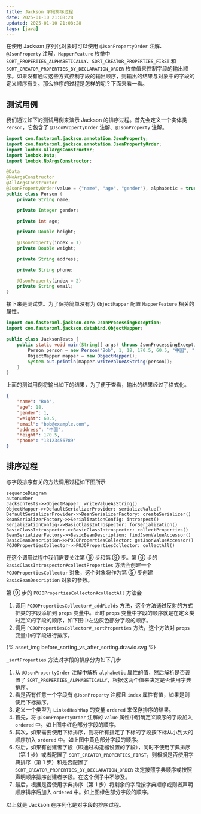 ```yaml
---
title: Jackson 字段排序过程
date: 2025-01-10 21:08:28
updated: 2025-01-10 21:08:28
tags: [java]
---
```


在使用 Jackson 序列化对象时可以使用 `@JsonPropertyOrder` 注解、`@JsonProperty` 注解，`MapperFeature` 枚举中 `SORT_PROPERTIES_ALPHABETICALLY`、`SORT_CREATOR_PROPERTIES_FIRST` 和 `SORT_CREATOR_PROPERTIES_BY_DECLARATION_ORDER` 枚举值来控制字段的输出顺序。如果没有通过这些方式控制字段的输出顺序，则输出的结果与对象中的字段的定义顺序有关。那么排序的过程是怎样的呢？下面来看一看。

<!-- more -->

## 测试用例

我们通过如下的测试用例来演示 Jackson 的排序过程。首先会定义一个实体类 `Person`，它包含了 `@JsonPropertyOrder` 注解、`@JsonProperty` 注解。

```java
import com.fasterxml.jackson.annotation.JsonProperty;
import com.fasterxml.jackson.annotation.JsonPropertyOrder;
import lombok.AllArgsConstructor;
import lombok.Data;
import lombok.NoArgsConstructor;

@Data
@NoArgsConstructor
@AllArgsConstructor
@JsonPropertyOrder(value = {"name", "age", "gender"}, alphabetic = true)
public class Person {
    private String name;

    private Integer gender;

    private int age;

    private Double height;

    @JsonProperty(index = 1)
    private Double weight;

    private String address;

    private String phone;

    @JsonProperty(index = 2)
    private String email;
}
```

接下来是测试类。为了保持简单没有为 `ObjectMapper` 配置 `MapperFeature` 相关的属性。

```java
import com.fasterxml.jackson.core.JsonProcessingException;
import com.fasterxml.jackson.databind.ObjectMapper;

public class JacksonTests {
    public static void main(String[] args) throws JsonProcessingException {
        Person person = new Person("Bob", 1, 18, 170.5, 60.5, "中国", "13123456789", "bob@example.com");
        ObjectMapper mapper = new ObjectMapper();
        System.out.println(mapper.writeValueAsString(person));
    }
}
```

上面的测试用例将输出如下的结果，为了便于查看，输出的结果经过了格式化。

```json
{
    "name": "Bob",
    "age": 18,
    "gender": 1,
    "weight": 60.5,
    "email": "bob@example.com",
    "address": "中国",
    "height": 170.5,
    "phone": "13123456789"
}
```

## 排序过程

与字段排序有关的方法调用过程如下图所示

```mermaid
sequenceDiagram
autonumber
JacksonTests->>ObjectMapper: writeValueAsString()
ObjectMapper->>DefaultSerializerProvider: serializeValue()
DefaultSerializerProvider->>BeanSerializerFactory: createSerializer()
BeanSerializerFactory->>SerializationConfig: introspect()
SerializationConfig->>BasicClassIntrospector: forSerialization()
BasicClassIntrospector->>BasicClassIntrospector: collectProperties()
BeanSerializerFactory->>BasicBeanDescription: findJsonValueAccessor()
BasicBeanDescription->>POJOPropertiesCollector: getJsonValueAccessor()
POJOPropertiesCollector->>POJOPropertiesCollector: collectAll()
```

在这个调用过程中我们需要关注第 ⑥ 步和第 ⑨ 步。第 ⑥ 步的 `BasicClassIntrospector#collectProperties` 方法会创建一个 `POJOPropertiesCollector` 对象，这个对象将作为第 ⑤ 步创建 `BasicBeanDescription` 对象的参数。

第 ⑨ 步的 `POJOPropertiesCollector#collectAll` 方法会

1. 调用 `POJOPropertiesCollector#_addFields` 方法，这个方法通过反射的方式把类的字段添加到 `props` 变量中。此时 `props` 变量中字段的顺序就是在定义类时定义的字段的顺序，如下图中左边灰色部分字段的顺序。
2. 调用 `POJOPropertiesCollector#_sortProperties` 方法，这个方法对 `props` 变量中的字段进行排序。

{% asset_img before_sorting_vs_after_sorting.drawio.svg %}

`_sortProperties` 方法对字段的排序分为如下几步

1. 从 `@JsonPropertyOrder` 注解中解析 `alphabetic` 属性的值，然后解析是否设置了 `SORT_PROPERTIES_ALPHABETICALLY`，根据这两个值来决定是否使用字典排序。
2. 看是否有任意一个字段有 `@JsonProperty` 注解且 `index` 属性有值，如果是则使用下标排序。
3. 定义一个类型为 `LinkedHashMap` 的变量 `ordered` 来保存排序的结果。
4. 首先，将 `@JsonPropertyOrder` 注解的 `value` 属性中明确定义顺序的字段加入 `ordered` 中。如上图中红色部分字段的顺序。
5. 其次，如果需要使用下标排序，则将所有指定了下标的字段按下标从小到大的顺序加入 `ordered` 中。如上图中黄色部分字段的顺序。
6. 然后，如果有创建者字段（即通过构造器设置的字段），同时不使用字典排序（第 1 步）或者配置了 `SORT_CREATOR_PROPERTIES_FIRST`，则根据是否使用字典排序（第 1 步）和是否配置了 `SORT_CREATOR_PROPERTIES_BY_DECLARATION_ORDER` 决定按照字典顺序或按照声明顺序排序创建者字段。在这个例子中不涉及。
7. 最后，根据是否使用字典排序（第 1 步）将剩余的字段按字典顺序或则者声明顺序排序后加入 `ordered` 中。如上图绿色部分字段的顺序。

以上就是 Jackson 在序列化是对字段的排序过程。
